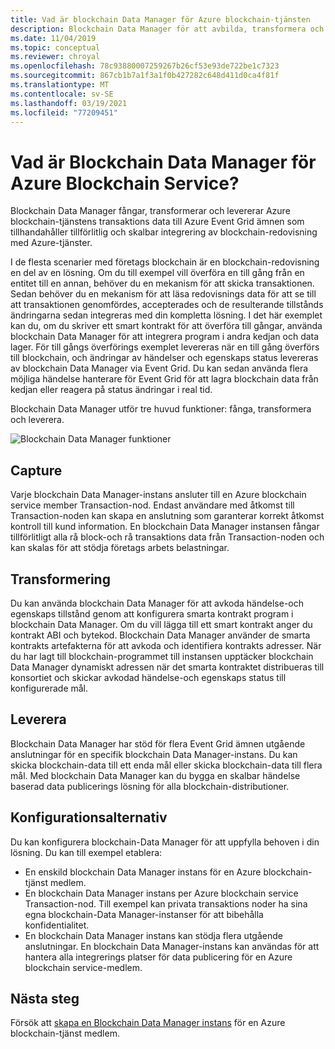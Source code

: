 ```yaml
---
title: Vad är blockchain Data Manager för Azure blockchain-tjänsten
description: Blockchain Data Manager för att avbilda, transformera och leverera blockchain-data till Event Grid ämnen.
ms.date: 11/04/2019
ms.topic: conceptual
ms.reviewer: chroyal
ms.openlocfilehash: 78c93880007259267b26cf53e93de722be1c7323
ms.sourcegitcommit: 867cb1b7a1f3a1f0b427282c648d411d0ca4f81f
ms.translationtype: MT
ms.contentlocale: sv-SE
ms.lasthandoff: 03/19/2021
ms.locfileid: "77209451"
---
```

# <a name="what-is-blockchain-data-manager-for-azure-blockchain-service"></a>Vad är Blockchain Data Manager för Azure Blockchain Service?

Blockchain Data Manager fångar, transformerar och levererar Azure blockchain-tjänstens transaktions data till Azure Event Grid ämnen som tillhandahåller tillförlitlig och skalbar integrering av blockchain-redovisning med Azure-tjänster.

I de flesta scenarier med företags blockchain är en blockchain-redovisning en del av en lösning. Om du till exempel vill överföra en till gång från en entitet till en annan, behöver du en mekanism för att skicka transaktionen. Sedan behöver du en mekanism för att läsa redovisnings data för att se till att transaktionen genomfördes, accepterades och de resulterande tillstånds ändringarna sedan integreras med din kompletta lösning. I det här exemplet kan du, om du skriver ett smart kontrakt för att överföra till gångar, använda blockchain Data Manager för att integrera program i andra kedjan och data lager. För till gångs överförings exemplet levereras när en till gång överförs till blockchain, och ändringar av händelser och egenskaps status levereras av blockchain Data Manager via Event Grid. Du kan sedan använda flera möjliga händelse hanterare för Event Grid för att lagra blockchain data från kedjan eller reagera på status ändringar i real tid.

Blockchain Data Manager utför tre huvud funktioner: fånga, transformera och leverera.

![Blockchain Data Manager funktioner](./media/data-manager/functions.png)

## <a name="capture"></a>Capture

Varje blockchain Data Manager-instans ansluter till en Azure blockchain service member Transaction-nod. Endast användare med åtkomst till Transaction-noden kan skapa en anslutning som garanterar korrekt åtkomst kontroll till kund information. En blockchain Data Manager instansen fångar tillförlitligt alla rå block-och rå transaktions data från Transaction-noden och kan skalas för att stödja företags arbets belastningar.

## <a name="transform"></a>Transformering

Du kan använda blockchain Data Manager för att avkoda händelse-och egenskaps tillstånd genom att konfigurera smarta kontrakt program i blockchain Data Manager. Om du vill lägga till ett smart kontrakt anger du kontrakt ABI och bytekod. Blockchain Data Manager använder de smarta kontrakts artefakterna för att avkoda och identifiera kontrakts adresser. När du har lagt till blockchain-programmet till instansen upptäcker blockchain Data Manager dynamiskt adressen när det smarta kontraktet distribueras till konsortiet och skickar avkodad händelse-och egenskaps status till konfigurerade mål.

## <a name="deliver"></a>Leverera

Blockchain Data Manager har stöd för flera Event Grid ämnen utgående anslutningar för en specifik blockchain Data Manager-instans. Du kan skicka blockchain-data till ett enda mål eller skicka blockchain-data till flera mål. Med blockchain Data Manager kan du bygga en skalbar händelse baserad data publicerings lösning för alla blockchain-distributioner.

## <a name="configuration-options"></a>Konfigurationsalternativ

Du kan konfigurera blockchain-Data Manager för att uppfylla behoven i din lösning. Du kan till exempel etablera:

* En enskild blockchain Data Manager instans för en Azure blockchain-tjänst medlem.
* En blockchain Data Manager instans per Azure blockchain service Transaction-nod. Till exempel kan privata transaktions noder ha sina egna blockchain-Data Manager-instanser för att bibehålla konfidentialitet.
* En blockchain Data Manager instans kan stödja flera utgående anslutningar. En blockchain Data Manager-instans kan användas för att hantera alla integrerings platser för data publicering för en Azure blockchain service-medlem.

## <a name="next-steps"></a>Nästa steg

Försök att [skapa en Blockchain Data Manager instans](data-manager-portal.md) för en Azure blockchain-tjänst medlem.
